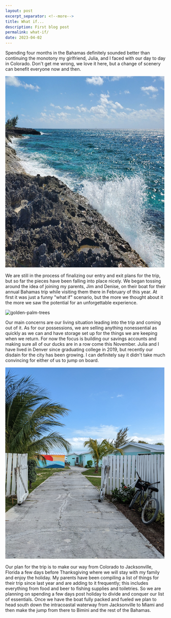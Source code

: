```yaml
---
layout: post
excerpt_separator: <!--more-->
title: What if...
description: First blog post
permalink: what-if/
date: 2023-04-02
---
```


Spending four months in the Bahamas definitely sounded better than continuing the monotony my girlfriend, Julia, and I faced with our day to day in Colorado. Don't get me wrong, we love it here, but a change of scenery can benefit everyone now and then.

<img src="https://github.com/JuliaSobczak/JuliaSobczak.github.io/blob/master/images/crashing_waves.jpg" alt="crashing_waves" style="width:500px;height:600px;">

We are still in the process of finalizing our entry and exit plans for the trip, but so far the pieces have been falling into place nicely. We began tossing around the idea of joining my parents, Jim and Denise, on their boat for their annual Bahamas trip while visiting them there in February of this year. At first it was just a funny "what if" scenario, but the more we thought about it the more we saw the potential for an unforgettable experience.

<img src="https://github.com/JuliaSobczak/JuliaSobczak.github.io/blob/master/images/golden-palm-trees.jpg" alt="golden-palm-trees" style="width:500px;height:600px;">

Our main concerns are our living situation leading into the trip and coming out of it. As for our possessions, we are selling anything nonessential as quickly as we can and have storage set up for the things we are keeping when we return. For now the focus is building our savings accounts and making sure all of our ducks are in a row come this November. Julia and I have lived in Denver since graduating college in 2019, but recently our disdain for the city has been growing. I can definitely say it didn't take much convincing for either of us to jump on board.

<img src="https://github.com/JuliaSobczak/JuliaSobczak.github.io/blob/master/images/sunset-bicycle.jpg" alt="sunset-bicycle" style="width:500px;height:600px;">

Our plan for the trip is to make our way from Colorado to Jacksonville, Florida a few days before Thanksgiving where we will stay with my family and enjoy the holiday. My parents have been compiling a list of things for their trip since last year and are adding to it frequently; this includes everything from food and beer to fishing supplies and toiletries. So we are planning on spending a few days post holiday to divide and conquer our list of essentials. Once we have the boat fully packed and fueled we plan to head south down the intracoastal waterway from Jacksonville to Miami and then make the jump from there to Bimini and the rest of the Bahamas. 

<ing src="https://github.com/JuliaSobczak/JuliaSobczak.github.io/blob/master/images/dorks-sign.jpg" alt="dorks-sign" style="width:500px;height:600px;">


